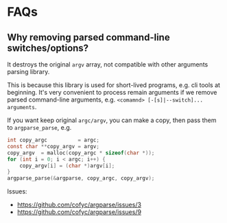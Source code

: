 # FAQs

## Why removing parsed command-line switches/options?

It destroys the original `argv` array, not compatible with other arguments parsing
library.

This is because this library is used for short-lived programs, e.g. cli tools
at beginning. It's very convenient to process remain arguments if we remove
parsed command-line arguments,  e.g. `<comamnd> [-[s]|--switch]... arguments`.

If you want keep original `argc/argv`, you can make a copy, then pass them to
`argparse_parse`, e.g.

```c
int copy_argc          = argc;
const char **copy_argv = argv;
copy_argv  = malloc(copy_argc * sizeof(char *));
for (int i = 0; i < argc; i++) {
	copy_argv[i] = (char *)argv[i];
}   
argparse_parse(&argparse, copy_argc, copy_argv);
```

Issues:

- https://github.com/cofyc/argparse/issues/3
- https://github.com/cofyc/argparse/issues/9
